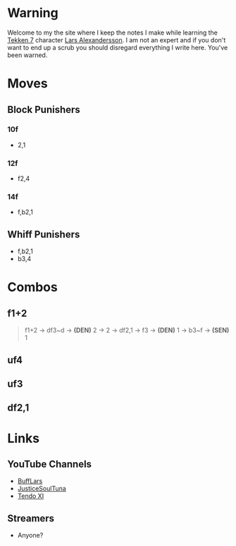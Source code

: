 # Warning

Welcome to my the site where I keep the notes I make while learning the [Tekken 7](https://en.wikipedia.org/wiki/Tekken_7) character [Lars Alexandersson](https://en.wikipedia.org/wiki/Lars_Alexandersson). I am not an expert and if you don't want to end up a scrub you should disregard everything I write here. You've been warned.

# Moves

## Block Punishers

### 10f

- 2,1

### 12f

- f2,4

### 14f

- f,b2,1

## Whiff Punishers

- f,b2,1
- b3,4

# Combos

## f1+2

> f1+2 &rarr; df3~d &rarr; **(DEN)** 2 &rarr; 2 &rarr; df2,1 &rarr; f3 &rarr; **(DEN)** 1 &rarr; b3~f &rarr; **(SEN)** 1

## uf4

## uf3

## df2,1

# Links

## YouTube Channels

- [BuffLars](https://www.youtube.com/user/JFRAC601)
- [JusticeSoulTuna](https://www.youtube.com/user/TheSoulOfBasement15)
- [Tendo XI](https://www.youtube.com/user/SuperNicksonic)

## Streamers

- Anyone?
